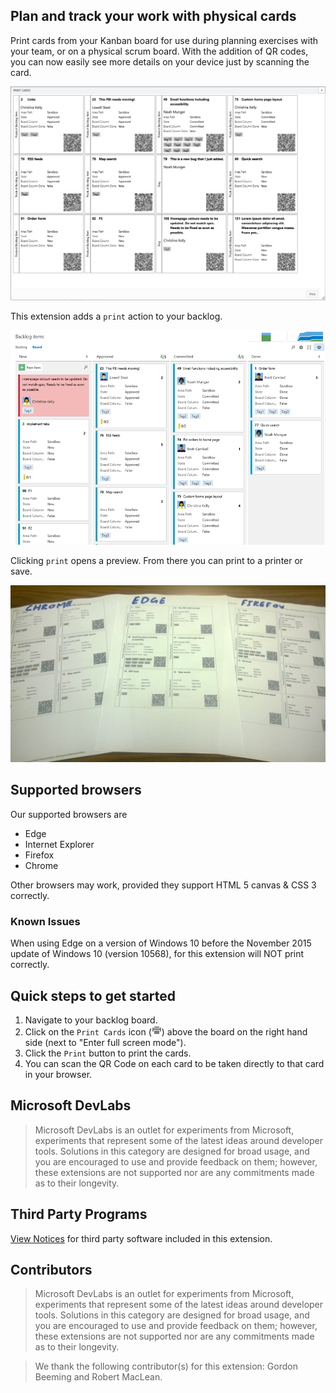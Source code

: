 ## Plan and track your work with physical cards ##

Print cards from your Kanban board for use during planning exercises with your team, or on a physical scrum board. With the addition of QR codes, you can now easily see more details on your device just by scanning the card.

![Physical cards](images/image1.png)

This extension adds a `print` action to your backlog.

![Use your browser](images/image3.png)

Clicking `print` opens a preview. From there you can print to a printer or save. 

![Physically printed](images/image2.png)

## Supported browsers ##

Our supported browsers are 
- Edge 
- Internet Explorer
- Firefox 
- Chrome

Other browsers may work, provided they support HTML 5 canvas &amp; CSS 3 correctly.

### Known Issues
When using Edge on a version of Windows 10 before the November 2015 update of Windows 10 (version 10568), for this extension will NOT print correctly.

## Quick steps to get started ##

1. Navigate to your backlog board.
2. Click on the `Print Cards` icon (![print cards icon](images/print-cards-icon-small.png)) above the board on the right hand side (next to "Enter full screen mode").
3. Click the `Print` button to print the cards. 
4. You can scan the QR Code on each card to be taken directly to that card in your browser.

## Microsoft DevLabs ##

> Microsoft DevLabs is an outlet for experiments from Microsoft, experiments that represent some of the latest ideas around developer tools. Solutions in this category are designed for broad usage, and you are encouraged to use and provide feedback on them; however, these extensions are not supported nor are any commitments made as to their longevity.

## Third Party Programs ##

[View Notices](https://marketplace.visualstudio.com/_apis/public/gallery/publisher/ms-devlabs/extension/PrintCards/latest/assetbyname/ThirdPartyNotice.txt) for third party software included in this extension.

## Contributors ##

> Microsoft DevLabs is an outlet for experiments from Microsoft, experiments that represent some of the latest ideas around developer tools. Solutions in this category are designed for broad usage, and you are encouraged to use and provide feedback on them; however, these extensions are not supported nor are any commitments made as to their longevity.

> We thank the following contributor(s) for this extension: Gordon Beeming and Robert MacLean.

